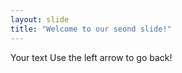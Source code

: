 ```yaml
---
layout: slide
title: "Welcome to our seond slide!"
---
```

Your text
Use the left arrow to go back!

